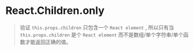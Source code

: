 # React.Children.only
> 验证 `this.props.children` 只包含一个 `React element` , 所以只有当 `this.props.children` 是个 `React element` 而不是数组/单个字符串/单个函数才能返回正确的值。

